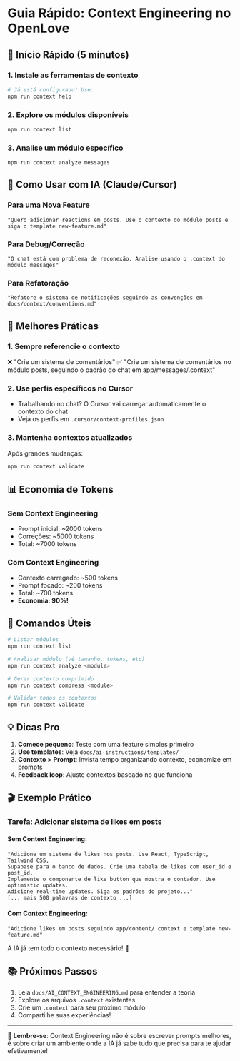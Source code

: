 # Guia Rápido: Context Engineering no OpenLove

## 🚀 Início Rápido (5 minutos)

### 1. Instale as ferramentas de contexto
```bash
# Já está configurado! Use:
npm run context help
```

### 2. Explore os módulos disponíveis
```bash
npm run context list
```

### 3. Analise um módulo específico
```bash
npm run context analyze messages
```

## 📝 Como Usar com IA (Claude/Cursor)

### Para uma Nova Feature
```
"Quero adicionar reactions em posts. Use o contexto do módulo posts e siga o template new-feature.md"
```

### Para Debug/Correção
```
"O chat está com problema de reconexão. Analise usando o .context do módulo messages"
```

### Para Refatoração
```
"Refatore o sistema de notificações seguindo as convenções em docs/context/conventions.md"
```

## 🎯 Melhores Práticas

### 1. **Sempre referencie o contexto**
❌ "Crie um sistema de comentários"
✅ "Crie um sistema de comentários no módulo posts, seguindo o padrão do chat em app/messages/.context"

### 2. **Use perfis específicos no Cursor**
- Trabalhando no chat? O Cursor vai carregar automaticamente o contexto do chat
- Veja os perfis em `.cursor/context-profiles.json`

### 3. **Mantenha contextos atualizados**
Após grandes mudanças:
```bash
npm run context validate
```

## 📊 Economia de Tokens

### Sem Context Engineering
- Prompt inicial: ~2000 tokens
- Correções: ~5000 tokens
- Total: ~7000 tokens

### Com Context Engineering
- Contexto carregado: ~500 tokens
- Prompt focado: ~200 tokens
- Total: ~700 tokens
- **Economia: 90%!**

## 🔧 Comandos Úteis

```bash
# Listar módulos
npm run context list

# Analisar módulo (vê tamanho, tokens, etc)
npm run context analyze <module>

# Gerar contexto comprimido
npm run context compress <module>

# Validar todos os contextos
npm run context validate
```

## 💡 Dicas Pro

1. **Comece pequeno**: Teste com uma feature simples primeiro
2. **Use templates**: Veja `docs/ai-instructions/templates/`
3. **Contexto > Prompt**: Invista tempo organizando contexto, economize em prompts
4. **Feedback loop**: Ajuste contextos baseado no que funciona

## 🎬 Exemplo Prático

### Tarefa: Adicionar sistema de likes em posts

#### Sem Context Engineering:
```
"Adicione um sistema de likes nos posts. Use React, TypeScript, Tailwind CSS, 
Supabase para o banco de dados. Crie uma tabela de likes com user_id e post_id. 
Implemente o componente de like button que mostra o contador. Use optimistic updates.
Adicione real-time updates. Siga os padrões do projeto..."
[... mais 500 palavras de contexto ...]
```

#### Com Context Engineering:
```
"Adicione likes em posts seguindo app/content/.context e template new-feature.md"
```

A IA já tem todo o contexto necessário! 🎯

## 📚 Próximos Passos

1. Leia `docs/AI_CONTEXT_ENGINEERING.md` para entender a teoria
2. Explore os arquivos `.context` existentes
3. Crie um `.context` para seu próximo módulo
4. Compartilhe suas experiências!

---

💬 **Lembre-se**: Context Engineering não é sobre escrever prompts melhores, é sobre criar um ambiente onde a IA já sabe tudo que precisa para te ajudar efetivamente!